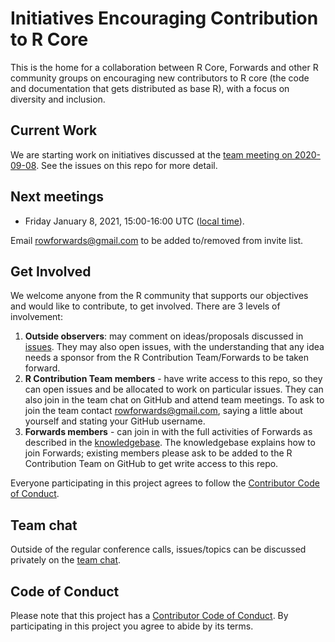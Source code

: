# Initiatives Encouraging Contribution to R Core

This is the home for a collaboration between R Core, Forwards and other R community groups on encouraging new contributors to R core (the code and documentation that gets distributed as base R), with a focus on diversity and inclusion.

## Current Work

We are starting work on initiatives discussed at the [team meeting on 2020-09-08](https://github.com/forwards/rcontribution/blob/master/team_minutes/2020-09-08.md). See the issues on this repo for more detail.

## Next meetings

- Friday January 8, 2021, 15:00-16:00 UTC ([local time](https://arewemeetingyet.com/London/2021-01-08/15:00/On-ramps%20to%20R%20core)).

Email rowforwards@gmail.com to be added to/removed from invite list.

## Get Involved

We welcome anyone from the R community that supports our objectives and would like to contribute, to get involved. There are 3 levels of involvement:

1. **Outside observers**: may comment on ideas/proposals discussed in [issues](https://github.com/forwards/rcontribution/issues). They may also open issues, with the understanding that any idea needs a sponsor from the R Contribution Team/Forwards to be taken forward.
2. **R Contribution Team members** - have write access to this repo, so they can open issues and be allocated to work on particular issues. They can also join in the team chat on GitHub and attend team meetings. To ask to join the team contact rowforwards@gmail.com, saying a little about yourself and stating your GitHub username.
3. **Forwards members** - can join in with the full activities of Forwards as described in the [knowledgebase](https://github.com/forwards/knowledgebase). The knowledgebase explains how to join Forwards; existing members please ask to be added to the R Contribution Team on GitHub to get write access to this repo.

Everyone participating in this project agrees to follow the [Contributor Code of Conduct](https://github.com/forwards/rcontribution/blob/master/CONDUCT.md).

## Team chat

Outside of the regular conference calls, issues/topics can be discussed privately on the [team chat](https://github.com/orgs/forwards/teams/r-core-contribution).

## Code of Conduct

Please note that this project has a [Contributor Code of Conduct](https://github.com/forwards/rcontribution/blob/master/CONDUCT.md).
By participating in this project you agree to abide by its terms.

